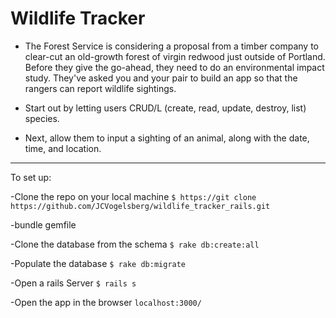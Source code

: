 Wildlife Tracker
=================

* The Forest Service is considering a proposal from a timber company to clear-cut an old-growth forest 
of virgin redwood just outside of Portland. Before they give the go-ahead, they need to do an environmental 
impact study. They've asked you and your pair to build an app so that the rangers can report wildlife sightings.

* Start out by letting users CRUD/L (create, read, update, destroy, list) species.
* Next, allow them to input a sighting of an animal, along with the date, time, and location.

* * *

To set up:

-Clone the repo on your local machine `$ https://git clone https://github.com/JCVogelsberg/wildlife_tracker_rails.git`

-bundle gemfile

-Clone the database from the schema `$ rake db:create:all`

-Populate the database `$ rake db:migrate`

-Open a rails Server `$ rails s`

-Open the app in the browser `localhost:3000/`
